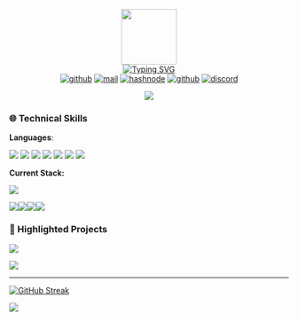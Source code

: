 <div id="header" align="center">
  <img src="https://media2.giphy.com/media/42veFaIwEoPETh9gNB/200w.webp?cid=ecf05e47jrwl0bn2ml70lt91xc1ndjyczzboe7zmedtrmfzr&ep=v1_stickers_search&rid=200w.webp&ct=s" width="100"/>
</div>
<div id="header" align="center">
    <a href="https://git.io/typing-svg"><img src="https://readme-typing-svg.demolab.com?font=Jetbrains+mono&weight=700&size=24&pause=1000&color=F79123&center=true&vCenter=true&random=false&width=435&lines=https%3A%2F%2Fgithub.com%2Farchways404" alt="Typing SVG" /></a>
</div>

<div id="header" align="center">
  <a href='https://github.com/archways404/' target="_blank"><img alt='github' src='https://img.shields.io/badge/GITHUB-100000?style=for-the-badge&logo=GITHUB&logoColor=FFFFFF&labelColor=000000&color=000000'/></a>
  <a href='mailto:archways@gmx.us' target="_blank"><img alt='mail' src='https://img.shields.io/badge/EMAIL-100000?style=for-the-badge&logo=PROTONMAIL&logoColor=5A00F4&labelColor=000000&color=000000'/></a>
  <a href='https://archways404.hashnode.dev/' target="_blank"><img alt='hashnode' src='https://img.shields.io/badge/BLOG-100000?style=for-the-badge&logo=hashnode&logoColor=3F86DD&labelColor=000000&color=000000'/></a>
  <a href='https://github.com/404-Company-Not-Found-LLC' target="_blank"><img alt='github' src='https://img.shields.io/badge/ORG-100000?style=for-the-badge&logo=GITHUB&logoColor=FFFFFF&labelColor=000000&color=000000'/></a>
  <a href='https://discord.gg/2UrUh5SQxz' target="_blank"><img alt='discord' src='https://img.shields.io/badge/DISCORD-100000?style=for-the-badge&logo=DISCORD&logoColor=FFFFFF&labelColor=000000&color=000000'/></a>
  
  <a href="https://visitcount.itsvg.in"><img src="https://visitcount.itsvg.in/api?id=archways404&label=Unique%20Visitors&color=12&icon=2&pretty=true" /></a>
</div>

### 🌐 Technical Skills
**Languages**:

![](https://img.shields.io/badge/JavaScript-22272e?style=for-the-badge&logo=JavaScript&logoColor=F7FF00&labelColor=22272e&color=22272e)
![](https://img.shields.io/badge/Rust-100000?style=for-the-badge&logo=Rust&logoColor=FDA500&labelColor=22272e&color=22272e)
![](https://img.shields.io/badge/Python-100000?style=for-the-badge&logo=Python&logoColor=00FF00&labelColor=22272e&color=22272e)
![](https://img.shields.io/badge/C++-100000?style=for-the-badge&logo=Cplusplus&logoColor=00FFF2&labelColor=22272e&color=22272e)
![](https://img.shields.io/badge/Java-100000?style=for-the-badge&logo=Oracle&logoColor=FF0000&labelColor=22272e&color=22272e)
![](https://img.shields.io/badge/PHP-100000?style=for-the-badge&logo=PHP&logoColor=00EAFF&labelColor=22272e&color=22272e)
![](https://img.shields.io/badge/LUA-100000?style=for-the-badge&logo=LUA&logoColor=FF00C8&labelColor=22272e&color=22272e)

**Current Stack:**

![](https://img.shields.io/badge/MERN-100000?style=for-the-badge&logo=monster&logoColor=2BFF00&labelColor=22272e&color=22272e)

![](https://img.shields.io/badge/Mongodb-100000?style=for-the-badge&logo=mongodb&logoColor=2BFF00&labelColor=22272e&color=22272e)![](https://img.shields.io/badge/expressJS-100000?style=for-the-badge&logo=express&logoColor=2BFF00&labelColor=22272e&color=22272e)![](https://img.shields.io/badge/react-100000?style=for-the-badge&logo=react&logoColor=0C9AFF&labelColor=22272e&color=22272e)![](https://img.shields.io/badge/nodejs-100000?style=for-the-badge&logo=node.js&logoColor=2BFF00&labelColor=22272e&color=22272e)


### 🚀 Highlighted Projects 

[![](https://img.shields.io/badge/Modern_Primula-100000?style=for-the-badge&logo=monster&logoColor=FD7014&labelColor=22272e&color=22272e)](https://github.com/archways404/ModernPrimulaApp/)

[![](https://img.shields.io/badge/archways404.dev-100000?style=for-the-badge&logo=arc&logoColor=FF0000&labelColor=22272e&color=22272e)](https://archways404.dev/)


--- 

[![GitHub Streak](http://github-readme-streak-stats.herokuapp.com?user=archways404&theme=transparent&hide_border=true&border_radius=0&date_format=j%20M%5B%20Y%5D&card_width=550&sideNums=EBE14E&fire=EB951D&stroke=EBE14E&ring=EB951D&dates=EBE14E&sideLabels=EBE52D&currStreakNum=EB951D&currStreakLabel=EB951D)](https://git.io/streak-stats)

[![](https://visitcount.itsvg.in/api?id=archways404&label=Unique%20Visitors&icon=2&pretty=true)](https://visitcount.itsvg.in)
